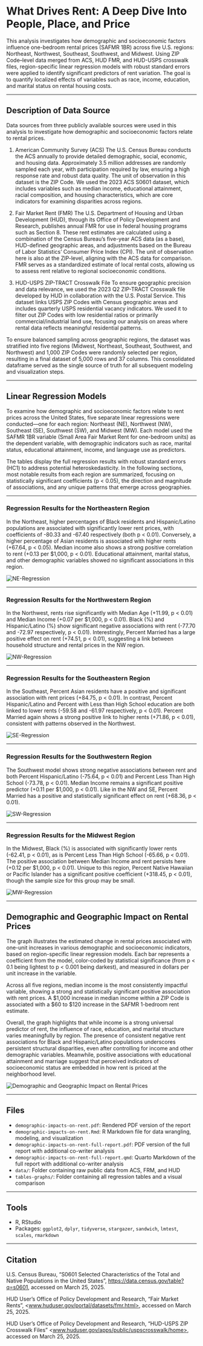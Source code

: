 # What Drives Rent: A Deep Dive Into People, Place, and Price

This analysis investigates how demographic and socioeconomic factors influence one-bedroom rental prices (SAFMR 1BR) across five U.S. regions: Northeast, Northwest, Southeast, Southwest, and Midwest. Using ZIP Code–level data merged from ACS, HUD FMR, and HUD-USPS crosswalk files, region-specific linear regression models with robust standard errors were applied to identify significant predictors of rent variation. The goal is to quantify localized effects of variables such as race, income, education, and marital status on rental housing costs.

---

## Description of Data Source

Data sources from three publicly available sources were used in this analysis to investigate how demographic and socioeconomic factors relate to rental prices.

1. American Community Survey (ACS) 
The U.S. Census Bureau conducts the ACS annually to provide detailed demographic, social, economic, and housing data. Approximately 3.5 million addresses are randomly sampled each year, with participation required by law, ensuring a high response rate and robust data quality. The unit of observation in this dataset is the ZIP Code. We used the 2023 ACS S0601 dataset, which includes variables such as median income, educational attainment, racial composition, and housing characteristics, which are core indicators for examining disparities across regions.

2. Fair Market Rent (FMR)
The U.S. Department of Housing and Urban Development (HUD), through its Office of Policy Development and Research, publishes annual FMR for use in federal housing programs such as Section 8. These rent estimates are calculated using a combination of the Census Bureau’s five-year ACS data (as a base), HUD-defined geographic areas, and adjustments based on the Bureau of Labor Statistics’ Consumer Price Index (CPI). The unit of observation here is also at the ZIP-level, aligning with the ACS data for comparison. FMR serves as a standardized estimate of local rental costs, allowing us to assess rent relative to regional socioeconomic conditions.

3. HUD-USPS ZIP-TRACT Crosswalk File
To ensure geographic precision and data relevance, we used the 2023 Q2 ZIP-TRACT Crosswalk file developed by HUD in collaboration with the U.S. Postal Service. This dataset links USPS ZIP Codes with Census geographic areas and includes quarterly USPS residential vacancy indicators. We used it to filter out ZIP Codes with low residential ratios or primarily commercial/industrial land use, focusing our analysis on areas where rental data reflects meaningful residential patterns.


To ensure balanced sampling across geographic regions, the dataset was stratified into five regions (Midwest, Northeast, Southeast, Southwest, and Northwest) and 1,000 ZIP Codes were randomly selected per region, resulting in a final dataset of 5,000 rows and 37 columns. This consolidated dataframe served as the single source of truth for all subsequent modeling and visualization steps.

---

## Linear Regression Models

To examine how demographic and socioeconomic factors relate to rent prices across the United States, five separate linear regressions were conducted—one for each region: Northeast (NE), Northwest (NW), Southeast (SE), Southwest (SW), and Midwest (MW). Each model used the SAFMR 1BR variable (Small Area Fair Market Rent for one-bedroom units) as the dependent variable, with demographic indicators such as race, marital status, educational attainment, income, and language use as predictors.

The tables display the full regression results with robust standard errors (HC1) to address potential heteroskedasticity. In the following sections, most notable results from each region are summarized, focusing on statistically significant coefficients (p < 0.05), the direction and magnitude of associations, and any unique patterns that emerge across geographies. 

---

### Regression Results for the Northeastern Region

In the Northeast, higher percentages of Black residents and Hispanic/Latino populations are associated with significantly lower rent prices, with coefficients of -80.33 and -67.40 respectively (both p < 0.01). Conversely, a higher percentage of Asian residents is associated with higher rents (+67.64, p < 0.05). Median income also shows a strong positive correlation to rent (+0.13 per $1,000, p < 0.01). Educational attainment, marital status, and other demographic variables showed no significant associations in this region.

![NE-Regression](tables-graphs/table-1-regression-for-NE.png)

---

### Regression Results for the Northwestern Region

In the Northwest, rents rise significantly with Median Age (+11.99, p < 0.01) and Median Income (+0.07 per $1,000, p < 0.01). Black (%) and Hispanic/Latino (%) show significant negative associations with rent (-77.70 and -72.97 respectively, p < 0.01). Interestingly, Percent Married has a large positive effect on rent (+74.51, p < 0.01), suggesting a link between household structure and rental prices in the NW region.

![NW-Regression](tables-graphs/table-2-regression-for-NW.png)

---

### Regression Results for the Southeastern Region

In the Southeast, Percent Asian residents have a positive and significant association with rent prices (+84.75, p < 0.01). In contrast, Percent Hispanic/Latino and Percent with Less than High School education are both linked to lower rents (-59.58 and -61.97 respectively, p < 0.01). Percent Married again shows a strong positive link to higher rents (+71.86, p < 0.01), consistent with patterns observed in the Northwest.

![SE-Regression](tables-graphs/table-3-regression-for-SE.png)

---

### Regression Results for the Southwestern Region

The Southwest model shows strong negative associations between rent and both Percent Hispanic/Latino (-75.64, p < 0.01) and Percent Less Than High School (-73.78, p < 0.01). Median Income remains a significant positive predictor (+0.11 per $1,000, p < 0.01). Like in the NW and SE, Percent Married has a positive and statistically significant effect on rent (+68.36, p < 0.01).

![SW-Regression](tables-graphs/table-4-regression-for-SW.png)

---

### Regression Results for the Midwest Region

In the Midwest, Black (%) is associated with significantly lower rents (-62.41, p < 0.01), as is Percent Less Than High School (-65.66, p < 0.01). The positive association between Median Income and rent persists here (+0.12 per $1,000, p < 0.01). Unique to this region, Percent Native Hawaiian or Pacific Islander has a significant positive coefficient (+318.45, p < 0.01), though the sample size for this group may be small.

![MW-Regression](tables-graphs/table-5-regression-for-MW.png)

---

## Demographic and Geographic Impact on Rental Prices

The graph illustrates the estimated change in rental prices associated with one-unit increases in various demographic and socioeconomic indicators, based on region-specific linear regression models. Each bar represents a coefficient from the model, color-coded by statistical significance (from p < 0.1 being lightest to p < 0.001 being darkest), and measured in dollars per unit increase in the variable.

Across all five regions, median income is the most consistently impactful variable, showing a strong and statistically significant positive association with rent prices. A $1,000 increase in median income within a ZIP Code is associated with a $60 to $120 increase in the SAFMR 1-bedroom rent estimate. 

Overall, the graph highlights that while income is a strong universal predictor of rent, the influence of race, education, and marital structure varies meaningfully by region. The presence of consistent negative rent associations for Black and Hispanic/Latino populations underscores persistent structural disparities, even after controlling for income and other demographic variables. Meanwhile, positive associations with educational attainment and marriage suggest that perceived indicators of socioeconomic status are embedded in how rent is priced at the neighborhood level.

![Demographic and Geographic Impact on Rental Prices](tables-graphs/rental-price-impact-factors.png)

---

## Files

- `demographic-impacts-on-rent.pdf`: Rendered PDF version of the report
- `demographic-impacts-on-rent.Rmd`: R Markdown file for data wrangling, modeling, and visualization  
- `demographic-impacts-on-rent-full-report.pdf`: PDF version of the full report with additional co-writer analysis
- `demographic-impacts-on-rent-full-report.qmd`: Quarto Markdown of the full report with additional co-writer analysis
- `data/`: Folder containing raw public data from ACS, FRM, and HUD
- `tables-graphs/`: Folder containing all regression tables and a visual comparison

---

## Tools

- R, RStudio  
- Packages: `ggplot2`, `dplyr`, `tidyverse`, `stargazer`, `sandwich`, `lmtest`, `scales`, `rmarkdown`

---

## Citation

U.S. Census Bureau, “S0601 Selected Characteristics of the Total and Native Populations in the United States”, <https://data.census.gov/table?q=s0601>, accessed on March 25, 2025.

HUD User’s Office of Policy Development and Research, “Fair Market Rents”, <www.huduser.gov/portal/datasets/fmr.html>, accessed on March 25, 2025.

HUD User’s Office of Policy Development and Research, “HUD-USPS ZIP Crosswalk Files” <www.huduser.gov/apps/public/uspscrosswalk/home>, accessed on March 25, 2025.
